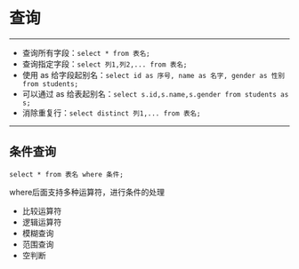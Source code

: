 # 查询
---
- 查询所有字段：`select * from 表名;`
- 查询指定字段：`select 列1,列2,... from 表名;`
- 使用 as 给字段起别名：`select id as 序号, name as 名字, gender as 性别 from students;`
- 可以通过 as 给表起别名：`select s.id,s.name,s.gender from students as s;`
- 消除重复行：`select distinct 列1,... from 表名;`
---
## 条件查询


```
select * from 表名 where 条件;
```

where后面支持多种运算符，进行条件的处理
- 比较运算符
- 逻辑运算符
- 模糊查询
- 范围查询
- 空判断

